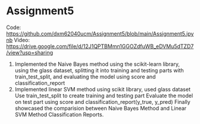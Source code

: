 # Assignment5
   Code: https://github.com/dxm62040ucm/Assignment5/blob/main/Assignment5.ipynb
    Video: https://drive.google.com/file/d/12J1QPTBMmn1GGOZdfuWB_eDVMu5dTZD7/view?usp=sharing
1) Implemented the Naive Bayes method using the scikit-learn library, using the glass dataset,
   splitting it into training and testing parts with train_test_split,
   and evaluating the model using score and classification_report
2) Implemented linear SVM method using scikit library, used glass dataset
   Use train_test_split to create training and testing part
   Evaluate the model on test part using score and
   classification_report(y_true, y_pred)
   Finally showcased the comparision between Naive Bayes Method and Linear SVM Method Classification Reports.
